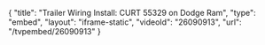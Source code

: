 {
    "title": "Trailer Wiring Install: CURT 55329 on Dodge Ram",
    "type": "embed",
    "layout": "iframe-static",
    "videoId": "26090913",
    "url": "\/tvpembed\/26090913"
}